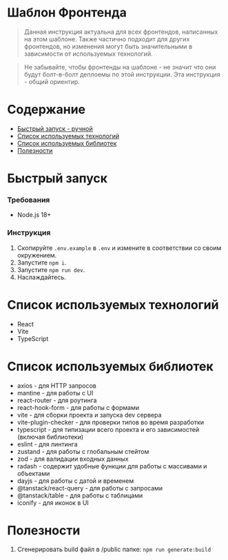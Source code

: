 # Шаблон Фронтенда

> Данная инструкция актуальна для всех фронтендов, написанных на этом шаблоне. Также частично подходит для других фронтендов, но изменения могут быть значительными в зависимости от используемых технологий.

> Не забывайте, чтобы фронтенды на шаблоне - не значит что они будут болт-в-болт деплоемы по этой инструкции. Эта инструкция - общий ориентир.

# Содержание
- [Быстрый запуск - ручной](#1)
- [Список используемых технологий](#2)
- [Список используемых библиотек](#3)
- [Полезности](#4)

# <a name="1">Быстрый запуск</a>

### Требования
- Node.js 18+

### Инструкция
1. Скопируйте `.env.example` в `.env` и измените в соответствии со своим окружением.
2. Запустите `npm i`.
3. Запустите `npm run dev`.
4. Наслаждайтесь.

# <a name="2">Список используемых технологий</a>

- React
- Vite
- TypeScript

# <a name="3">Список используемых библиотек</a>

- axios - для HTTP запросов
- mantine - для работы с UI
- react-router - для роутинга
- react-hook-form - для работы с формами
- vite - для сборки проекта и запуска dev сервера
- vite-plugin-checker - для проверки типов во время разработки
- typescript - для типизации всего проекта и его зависимостей (включая библиотеки)
- eslint - для линтинга
- zustand - для работы с глобальным стейтом
- zod - для валидации входных данных
- radash - содержит удобные функции для работы с массивами и объектами
- dayjs - для работы с датой и временем
- @tanstack/react-query - для работы с запросами
- @tanstack/table - для работы с таблицами
- iconify - для иконок в UI

# <a name="4">Полезности</a>

1. Сгенерировать build файл в /public папке: `npm run generate:build`

